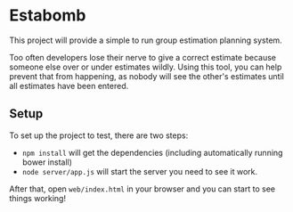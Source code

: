 Estabomb
========

This project will provide a simple to run group estimation planning system.

Too often developers lose their nerve to give a correct estimate because someone else over or under estimates
wildly. Using this tool, you can help prevent that from happening, as nobody will see the other's estimates
until all estimates have been entered.

Setup
-----

To set up the project to test, there are two steps:

- `npm install` will get the dependencies (including automatically running bower install)
- `node server/app.js` will start the server you need to see it work.

After that, open `web/index.html` in your browser and you can start to see things working!
